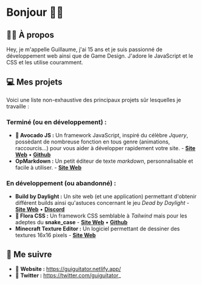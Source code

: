 # Bonjour 👋🏽

## 🧑🏽 À propos

Hey, je m'appelle Guillaume, j'ai 15 ans et je suis passionné de développement web ainsi que de Game Design. J'adore le JavaScript et le CSS et les utilise couramment.

## 💻 Mes projets

Voici une liste non-exhaustive des principaux projets sûr lesquelles je travaille :

### Terminé (ou en développement) :

- **🥑 Avocado JS :** Un framework JavaScript, inspiré du célèbre *Jquery*, possèdant de nombreuse fonction en tous genre (animations, raccourcis...) pour vous aider à développer rapidement votre site. - [**Site Web**](#) • [**Github**](https://github.com/guiguitator/Avocado.js)
- **OpMarkdown :** Un petit éditeur de texte *markdown*, personnalisable et facile à utiliser. - [**Site Web**](https://opmarkdown.netlify.app/)

### En développement (ou abandonné) :

- **Build by Daylight :** Un site web (et une application) permettant d'obtenir différent builds ainsi qu'astuces concernant le jeu *Dead by Daylight* - [**Site Web**](#) • [**Discord**](https://discord.com/invite/PKYajxd)
- **🌺 Flora CSS :** Un framework CSS semblable à *Tailwind* mais pour les adeptes du **snake_case** - [**Site Web**](https://floracss.netlify.app/) • [**Github**](https://github.com/guiguitator/Flora_CSS)
- **Minecraft Texture Editor :** Un logiciel permettant de dessiner des textures 16x16 pixels - [**Site Web**](#)

## 🚀 Me suivre

- 🦂 **Website :** https://guiguitator.netlify.app/
- 🐥 **Twitter :** https://twitter.com/guiguitator_
